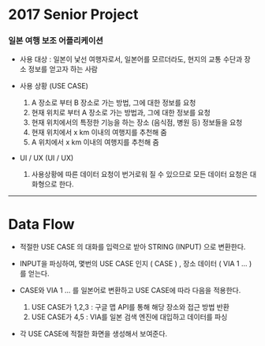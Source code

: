 # 2017 Senior Project

### 일본 여행 보조 어플리케이션

- 사용 대상 : 일본이 낯선 여행자로서, 일본어를 모르더라도, 현지의 교통 수단과 장소 정보를 얻고자 하는 사람


- 사용 상황 (USE CASE)
  1) A 장소로 부터 B 장소로 가는 방법, 그에 대한 정보를 요청
  2) 현재 위치로 부터 A 장소로 가는 방법과, 그에 대한 정보를 요청
  3) 현재 위치에서의 특정한 기능을 하는 장소 (음식점, 병원 등) 정보들을 요청
  4) 현재 위치에서 x km 이내의 여행지를 추천해 줌
  5) A 위치에서 x km 이내의 여행지를 추천해 줌


- UI / UX (UI / UX)
  1) 사용상황에 따른 데이터 요청이 번거로워 질 수 있으므로 모든 데이터 요청은 대화형으로 한다.

---

# Data Flow

- 적절한 USE CASE 의 대화를 입력으로 받아 STRING (INPUT) 으로 변환한다.
- INPUT을 파싱하여, 몇번의 USE CASE 인지 ( CASE ) , 장소 데이터 ( VIA 1 ... ) 를 얻는다.
- CASE와 VIA 1 ... 를 일본어로 변환하고 USE CASE에 따라 다음을 적용한다.
  1) USE CASE가 1,2,3 : 구글 맵 API를 통해 해당 장소와 접근 방법 반환
  2) USE CASE가 4,5 : VIA를 일본 검색 엔진에 대입하고 데이터를 파싱

- 각 USE CASE에 적절한 화면을 생성해서 보여준다.
